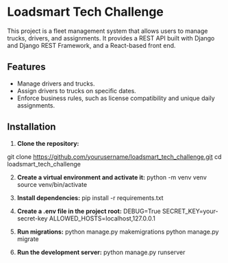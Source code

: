 # Loadsmart Tech Challenge

This project is a fleet management system that allows users to manage trucks, drivers, and assignments. It provides a 
REST API built with Django and Django REST Framework, and a React-based front end.

## Features

- Manage drivers and trucks.
- Assign drivers to trucks on specific dates.
- Enforce business rules, such as license compatibility and unique daily assignments.

## Installation

1. **Clone the repository:**

  git clone https://github.com/yourusername/loadsmart_tech_challenge.git
  cd loadsmart_tech_challenge
   
2. **Create a virtual environment and activate it:**
  python -m venv venv
  source venv/bin/activate
  
3. **Install dependencies:**
  pip install -r requirements.txt
  
4. **Create a .env file in the project root:**
  DEBUG=True
  SECRET_KEY=your-secret-key
  ALLOWED_HOSTS=localhost,127.0.0.1
  
5. **Run migrations:**
  python manage.py makemigrations
  python manage.py migrate
  
6. **Run the development server:**
  python manage.py runserver

  